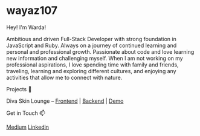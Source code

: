 # wayaz107

Hey! I'm Warda! 

Ambitious and driven Full-Stack Developer with strong foundation in JavaScript and Ruby. Always on a journey of continued learning and personal and professional growth. Passionate about code and love learning new information and challenging myself. When I am not working on my professional aspirations, I love spending time with family and friends, traveling, learning and exploring different cultures, and enjoying any activities that allow me to connect with nature.

Projects 🎨

Diva Skin Lounge – <a href="https://github.com/wayaz107/react-project-frontend">Frontend</a> | <a href="https://github.com/wayaz107/react-project-backend">Backend</a> | <a href= "https://www.youtube.com/watch?v=HZNxsQv5-gY"> Demo </a>

Get in Touch 📫

<a href="https://wayaz107.medium.com/">Medium</a>
<a href="https://www.linkedin.com/in/warda-ayaz/">Linkedin</a>
